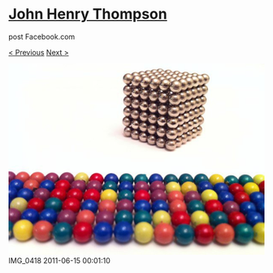 # [John Henry Thompson](../README.md)
post Facebook.com

[< Previous](2011-06-15-1.md) [Next >](2011-06-15-3.md)

[![](../media/2011-06-15/Magnetic-Balls-IMG_0418.jpg)](../README.md)
IMG_0418
2011-06-15 00:01:10